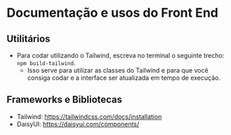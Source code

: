 # Documentação e usos do Front End

## Utilitários

- Para codar utilizando o Tailwind, escreva no terminal o seguinte trecho: ```npm build-tailwind```.
    - Isso serve para utilizar as classes do Tailwind e para que você consiga codar e a interface ser atualizada em tempo de execução.

## Frameworks e Bibliotecas

- Tailwind: https://tailwindcss.com/docs/installation
- DaisyUI: https://daisyui.com/components/

